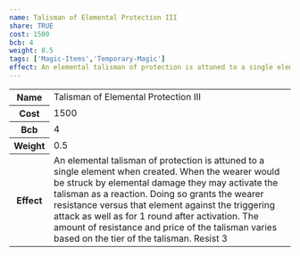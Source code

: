 ```yaml
---
name: Talisman of Elemental Protection III
share: TRUE
cost: 1500
bcb: 4
weight: 0.5
tags: ['Magic-Items','Temporary-Magic']
effect: An elemental talisman of protection is attuned to a single element when created. When the wearer would be struck by elemental damage they may activate the talisman as a reaction. Doing so grants the wearer resistance versus that element against the triggering attack as well as for 1 round after activation. The amount of resistance and price of the talisman varies based on the tier of the talisman. Resist 3
---
```

<p><span style="overflow-x: auto;"><table><tbody><tr><th>Name</th><td>Talisman of Elemental Protection III</td></tr><tr><th>Cost</th><td>1500</td></tr><tr><th>Bcb</th><td>4</td></tr><tr><th>Weight</th><td>0.5</td></tr><tr><th>Effect</th><td>An elemental talisman of protection is attuned to a single element when created. When the wearer would be struck by elemental damage they may activate the talisman as a reaction. Doing so grants the wearer resistance versus that element against the triggering attack as well as for 1 round after activation. The amount of resistance and price of the talisman varies based on the tier of the talisman. Resist 3</td></tr></tbody></table></span></p>